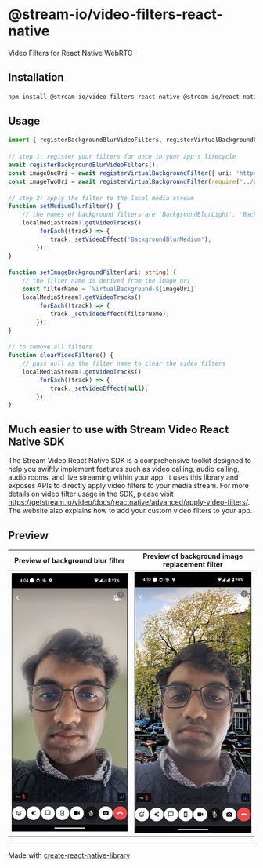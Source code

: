 # @stream-io/video-filters-react-native

Video Filters for React Native WebRTC

## Installation

```sh
npm install @stream-io/video-filters-react-native @stream-io/react-native-webrtc
```

## Usage

```ts
import { registerBackgroundBlurVideoFilters, registerVirtualBackgroundFilter } from '@stream-io/video-filters-react-native'

// step 1: register your filters for once in your app's lifecycle
await registerBackgroundBlurVideoFilters();
const imageOneUri = await registerVirtualBackgroundFilter({ uri: 'https://example.com/path/to/remoteImage.png' })
const imageTwoUri = await registerVirtualBackgroundFilter(require('../path/to/localImage.jpg'))

// step 2: apply the filter to the local media stream
function setMediumBlurFilter() {
    // the names of background filters are 'BackgroundBlurLight', 'BackgroundBlurMedium' and 'BackgroundBlurHeavy'
    localMediaStream?.getVideoTracks()
        .forEach((track) => {
            track._setVideoEffect('BackgroundBlurMedium');
        });
}

function setImageBackgroundFilter(uri: string) {
    // the filter name is derived from the image uri
    const filterName = `VirtualBackground-${imageUri}`
    localMediaStream?.getVideoTracks()
        .forEach((track) => {
            track._setVideoEffect(filterName);
        });
}

// to remove all filters 
function clearVideoFilters() {
    // pass null as the filter name to clear the video filters
    localMediaStream?.getVideoTracks()
        .forEach((track) => {
            track._setVideoEffect(null);
        });
}
```

## Much easier to use with Stream Video React Native SDK

The Stream Video React Native SDK is a comprehensive toolkit designed to help you swiftly implement features such as video calling, audio calling, audio rooms, and live streaming within your app. It uses this library and exposes APIs to directly apply video filters to your media stream. For more details on video filter usage in the SDK, please visit https://getstream.io/video/docs/reactnative/advanced/apply-video-filters/. The website also explains how to add your custom video filters to your app.

## Preview

Preview of background blur filter  | Preview of background image replacement filter
:-------------------------:|:-------------------------:
![](../../packages/react-native-sdk/docusaurus/docs/reactnative/assets/06-advanced/10-apply-video-filters/preview-blur-filter.png)  |  ![](../../packages/react-native-sdk/docusaurus/docs/reactnative/assets/06-advanced/10-apply-video-filters/preview-image-filter.png) 

--- 

Made with [create-react-native-library](https://github.com/callstack/react-native-builder-bob)